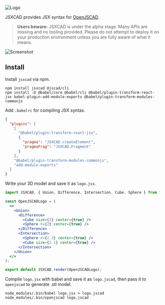 ![Logo](https://raw.githubusercontent.com/uetchy/jsxcad/master/.github/banner.png)

JSXCAD provides JSX syntax for [OpenJSCAD](https://github.com/jscad/OpenJSCAD.org).

> **Users beware:** JSXCAD is under the alpha stage. Many APIs are missing and no tooling provided. Please do not attempt to deploy it on your production environment unless you are fully aware of what it means.

![Screenshot](https://raw.githubusercontent.com/uetchy/jsxcad/master/.github/screenshot.png)

## Install

Install `jsxcad` via npm.

```shell
npm install jsxcad @jscad/cli
npm install -D @babel/core @babel/cli @babel/plugin-transform-react-jsx babel-plugin-add-module-exports @babel/plugin-transform-modules-commonjs
```

Add `.babelrc` for compiling JSX syntax.

```json
{
  "plugins": [
    [
      "@babel/plugin-transform-react-jsx",
      {
        "pragma": "JSXCAD.createElement",
        "pragmaFrag": "JSXCAD.Fragment"
      }
    ],
    "@babel/plugin-transform-modules-commonjs",
    "add-module-exports"
  ]
}
```

Write your 3D model and save it as `logo.jsx`.

```jsx
import JSXCAD, { Union, Difference, Intersection, Cube, Sphere } from "jsxcad";

const OpenJSCADLogo = (
  <>
    <Union>
      <Difference>
        <Cube size={3} center={true} />
        <Sphere r={2} center={true} />
      </Difference>
      <Intersection>
        <Sphere r={1.3} center={true} />
        <Cube size={2.1} center={true} />
      </Intersection>
    </Union>
  </>
);

export default JSXCAD.render(OpenJSCADLogo);
```

Compile `logo.jsx` with babel and save it as `logo.jscad`, then pass it to `openjscad` to generate .stl model.

```shell
node_modules/.bin/babel logo.jsx > logo.jscad
node_modules/.bin/openjscad logo.jscad
```

